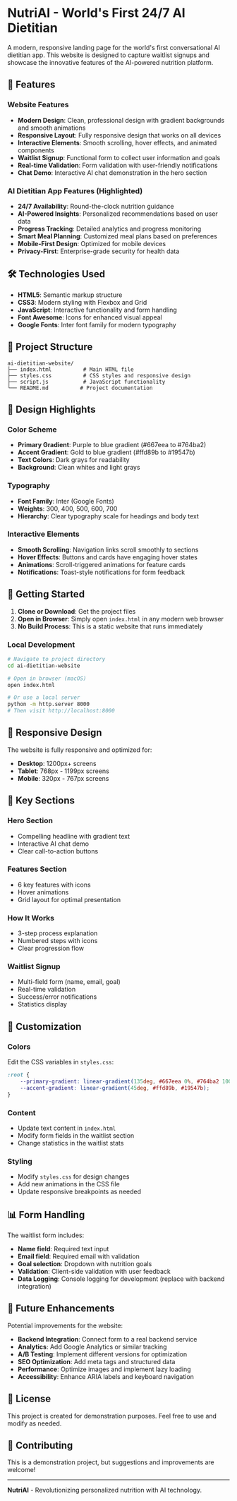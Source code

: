 # NutriAI - World's First 24/7 AI Dietitian

A modern, responsive landing page for the world's first conversational AI dietitian app. This website is designed to capture waitlist signups and showcase the innovative features of the AI-powered nutrition platform.

## 🚀 Features

### Website Features
- **Modern Design**: Clean, professional design with gradient backgrounds and smooth animations
- **Responsive Layout**: Fully responsive design that works on all devices
- **Interactive Elements**: Smooth scrolling, hover effects, and animated components
- **Waitlist Signup**: Functional form to collect user information and goals
- **Real-time Validation**: Form validation with user-friendly notifications
- **Chat Demo**: Interactive AI chat demonstration in the hero section

### AI Dietitian App Features (Highlighted)
- **24/7 Availability**: Round-the-clock nutrition guidance
- **AI-Powered Insights**: Personalized recommendations based on user data
- **Progress Tracking**: Detailed analytics and progress monitoring
- **Smart Meal Planning**: Customized meal plans based on preferences
- **Mobile-First Design**: Optimized for mobile devices
- **Privacy-First**: Enterprise-grade security for health data

## 🛠️ Technologies Used

- **HTML5**: Semantic markup structure
- **CSS3**: Modern styling with Flexbox and Grid
- **JavaScript**: Interactive functionality and form handling
- **Font Awesome**: Icons for enhanced visual appeal
- **Google Fonts**: Inter font family for modern typography

## 📁 Project Structure

```
ai-dietitian-website/
├── index.html          # Main HTML file
├── styles.css          # CSS styles and responsive design
├── script.js           # JavaScript functionality
└── README.md          # Project documentation
```

## 🎨 Design Highlights

### Color Scheme
- **Primary Gradient**: Purple to blue gradient (#667eea to #764ba2)
- **Accent Gradient**: Gold to blue gradient (#ffd89b to #19547b)
- **Text Colors**: Dark grays for readability
- **Background**: Clean whites and light grays

### Typography
- **Font Family**: Inter (Google Fonts)
- **Weights**: 300, 400, 500, 600, 700
- **Hierarchy**: Clear typography scale for headings and body text

### Interactive Elements
- **Smooth Scrolling**: Navigation links scroll smoothly to sections
- **Hover Effects**: Buttons and cards have engaging hover states
- **Animations**: Scroll-triggered animations for feature cards
- **Notifications**: Toast-style notifications for form feedback

## 🚀 Getting Started

1. **Clone or Download**: Get the project files
2. **Open in Browser**: Simply open `index.html` in any modern web browser
3. **No Build Process**: This is a static website that runs immediately

### Local Development
```bash
# Navigate to project directory
cd ai-dietitian-website

# Open in browser (macOS)
open index.html

# Or use a local server
python -m http.server 8000
# Then visit http://localhost:8000
```

## 📱 Responsive Design

The website is fully responsive and optimized for:
- **Desktop**: 1200px+ screens
- **Tablet**: 768px - 1199px screens
- **Mobile**: 320px - 767px screens

## 🎯 Key Sections

### Hero Section
- Compelling headline with gradient text
- Interactive AI chat demo
- Clear call-to-action buttons

### Features Section
- 6 key features with icons
- Hover animations
- Grid layout for optimal presentation

### How It Works
- 3-step process explanation
- Numbered steps with icons
- Clear progression flow

### Waitlist Signup
- Multi-field form (name, email, goal)
- Real-time validation
- Success/error notifications
- Statistics display

## 🔧 Customization

### Colors
Edit the CSS variables in `styles.css`:
```css
:root {
    --primary-gradient: linear-gradient(135deg, #667eea 0%, #764ba2 100%);
    --accent-gradient: linear-gradient(45deg, #ffd89b, #19547b);
}
```

### Content
- Update text content in `index.html`
- Modify form fields in the waitlist section
- Change statistics in the waitlist stats

### Styling
- Modify `styles.css` for design changes
- Add new animations in the CSS file
- Update responsive breakpoints as needed

## 📊 Form Handling

The waitlist form includes:
- **Name field**: Required text input
- **Email field**: Required email with validation
- **Goal selection**: Dropdown with nutrition goals
- **Validation**: Client-side validation with user feedback
- **Data Logging**: Console logging for development (replace with backend integration)

## 🔮 Future Enhancements

Potential improvements for the website:
- **Backend Integration**: Connect form to a real backend service
- **Analytics**: Add Google Analytics or similar tracking
- **A/B Testing**: Implement different versions for optimization
- **SEO Optimization**: Add meta tags and structured data
- **Performance**: Optimize images and implement lazy loading
- **Accessibility**: Enhance ARIA labels and keyboard navigation

## 📄 License

This project is created for demonstration purposes. Feel free to use and modify as needed.

## 🤝 Contributing

This is a demonstration project, but suggestions and improvements are welcome!

---

**NutriAI** - Revolutionizing personalized nutrition with AI technology. 